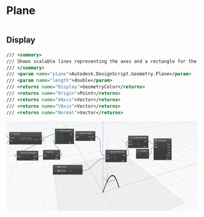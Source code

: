 # Plane

```{contents}
```

## Display

```xml
/// <summary>
/// Shows scalable lines representing the axes and a rectangle for the Plane
/// </summary>
/// <param name="plane">Autodesk.DesignScript.Geometry.Plane</param>
/// <param name="length">double</param>
/// <returns name="Display">GeometryColor</returns>
/// <returns name="Origin">Point</returns>
/// <returns name="XAxis">Vector</returns>
/// <returns name="YAxis">Vector</returns>
/// <returns name="Normal">Vector</returns>
```
![Display](dyn/pic/Plane.Display.gif)
